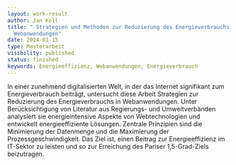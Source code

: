 ```yaml
---
layout: work-result
author: Jan Koll
title: " Strategien und Methoden zur Reduzierung des Energieverbrauchs in
  Webanwendungen"
date: 2024-01-15
type: Masterarbeit
visibility: published
status: finished
keywords: Energieeffizienz, Webanwendungen, Energieverbrauch
---
```

In einer zunehmend digitalisierten Welt, in der das Internet signifikant zum Energieverbrauch beiträgt, untersucht diese Arbeit Strategien zur Reduzierung des Energieverbrauchs in Webanwendungen. Unter Berücksichtigung von Literatur aus Regierungs- und Umweltverbänden analysiert sie energieintensive Aspekte von Webtechnologien und entwickelt energieeffiziente Lösungen. Zentrale Prinzipien sind die Minimierung der Datenmenge und die Maximierung der Prozessgeschwindigkeit. Das Ziel ist, einen Beitrag zur Energieeffizienz im IT-Sektor zu leisten und so zur Erreichung des Pariser 1,5-Grad-Ziels beizutragen.
